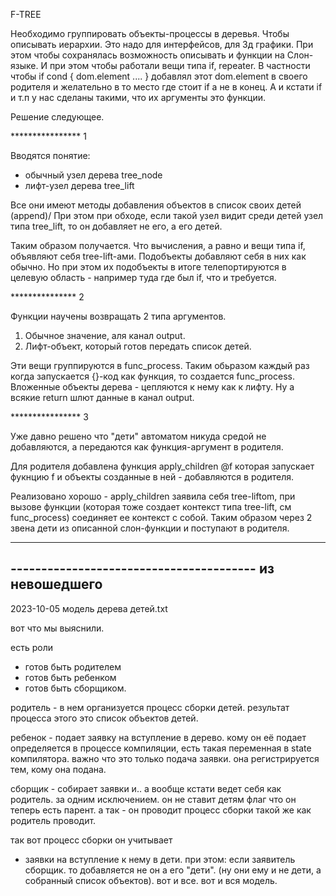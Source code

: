 F-TREE

Необходимо группировать объекты-процессы в деревья.
Чтобы описывать иерархии. Это надо для интерфейсов, для 3д графики.
При этом чтобы сохранялась возможность описывать и функции на Слон-языке.
И при этом чтобы работали вещи типа if, repeater. 
В частности чтобы if cond { dom.element .... } добавлял этот dom.element в своего родителя и желательно в то место где стоит if а не в конец.
А и кстати if и т.п у нас сделаны такими, что их аргументы это функции.

Решение следующее.

**************** 1

Вводятся понятие:
- обычный узел дерева tree_node
- лифт-узел дерева tree_lift

Все они имеют методы добавления объектов в список своих детей (append)/
При этом при обходе, если такой узел видит среди детей узел типа tree_lift,
то он добавляет не его, а его детей.

Таким образом получается. Что вычисления, а равно и вещи типа if, объявляют себя tree-lift-ами. Подобъекты добавляют себя в них как обычно. Но при этом их подобъекты в итоге телепортируются в целевую область - например туда где был if, что и требуется.

*************** 2

Функции научены возвращать 2 типа аргументов.
1. Обычное значение, аля канал output.
2. Лифт-объект, который готов передать список детей.

Эти вещи группируются в func_process. Таким обьразом каждый раз когда запускается {}-код как функция, то создается func_process. Вложенные объекты дерева - цепляются к нему как к лифту. Ну а всякие return шлют данные в канал output.

**************** 3

Уже давно решено что "дети" автоматом никуда средой не добавляются, а передаются как функция-аргумент в родителя.

Для родителя добавлена функция apply_children @f которая запускает фукнцию f и объекты созданные в ней - добавляются в родителя. 

Реализовано хорошо - apply_children заявила себя tree-liftom, при вызове функции (которая тоже создает контекст типа tree-lift, см func_process) соединяет ее контекст с собой. Таким образом через 2 звена дети из описанной слон-функции и поступают в родителя.


----------------------------------------
---------------------------------------- из невошедшего
----------------------------------------

2023-10-05 модель дерева детей.txt

вот что мы выяснили.

есть роли
- готов быть родителем
- готов быть ребенком
- готов быть сборщиком.

родитель - в нем организуется процесс сборки детей.
результат процесса этого это список объектов детей.

ребенок - подает заявку на вступление в дерево.
кому он её подает определяется в процессе компиляции,
есть такая переменная в state компилятора.
важно что это только подача заявки.
она регистрируется тем, кому она подана.

сборщик - собирает заявки и.. а вообще кстати ведет себя
как родитель. за одним исключением. он не ставит
детям флаг что он теперь есть парент.
а так - он проводит процесс сборки такой же как родитель
проводит.

так вот процесс сборки он учитывает
- заявки на вступление к нему в дети.
при этом: если заявитель сборщик. то добавляется не он а его "дети".
(ну они ему и не дети, а собранный список объектов).
вот и все. вот и вся модель.